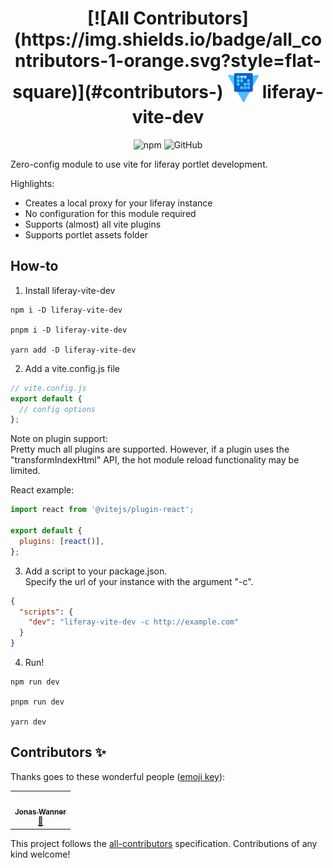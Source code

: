 <h1 align='center'>
<!-- ALL-CONTRIBUTORS-BADGE:START - Do not remove or modify this section -->
[![All Contributors](https://img.shields.io/badge/all_contributors-1-orange.svg?style=flat-square)](#contributors-)
<!-- ALL-CONTRIBUTORS-BADGE:END -->
<sub>
  <img src="assets/logo.svg" height="50" width="50" />
</sub>
liferay-vite-dev
</h1>
<p align='center'>
  <img alt="npm" src="https://img.shields.io/npm/v/liferay-vite-dev?style=for-the-badge">
  <img alt="GitHub" src="https://img.shields.io/github/license/mauriceoegerli/liferay-vite-dev?style=for-the-badge">
</p>

Zero-config module to use vite for liferay portlet development.

Highlights:

- Creates a local proxy for your liferay instance
- No configuration for this module required
- Supports (almost) all vite plugins
- Supports portlet assets folder

## How-to

1. Install liferay-vite-dev

```shell
npm i -D liferay-vite-dev

pnpm i -D liferay-vite-dev

yarn add -D liferay-vite-dev
```

2. Add a vite.config.js file

```javascript
// vite.config.js
export default {
  // config options
};
```

Note on plugin support:  
Pretty much all plugins are supported. However, if a plugin uses the "transformIndexHtml" API, the hot module reload
functionality may be limited.

React example:

```javascript
import react from '@vitejs/plugin-react';

export default {
  plugins: [react()],
};
```

3. Add a script to your package.json.  
   Specify the url of your instance with the argument "-c".

```json
{
  "scripts": {
    "dev": "liferay-vite-dev -c http://example.com"
  }
}
```

4. Run!
```shell
npm run dev

pnpm run dev

yarn dev
```

## Contributors ✨

Thanks goes to these wonderful people ([emoji key](https://allcontributors.org/docs/en/emoji-key)):

<!-- ALL-CONTRIBUTORS-LIST:START - Do not remove or modify this section -->
<!-- prettier-ignore-start -->
<!-- markdownlint-disable -->
<table>
  <tr>
    <td align="center"><a href="https://wanner.work"><img src="https://avatars.githubusercontent.com/u/38656104?v=4?s=100" width="100px;" alt=""/><br /><sub><b>Jonas Wanner</b></sub></a><br /><a href="#ideas-jwanner83" title="Ideas, Planning, & Feedback">🤔</a></td>
  </tr>
</table>

<!-- markdownlint-restore -->
<!-- prettier-ignore-end -->

<!-- ALL-CONTRIBUTORS-LIST:END -->

This project follows the [all-contributors](https://github.com/all-contributors/all-contributors) specification. Contributions of any kind welcome!